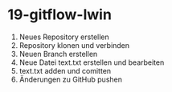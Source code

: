 # 19-gitflow-lwin

1. Neues Repository erstellen
2. Repository klonen und verbinden
3. Neuen Branch erstellen
4. Neue Datei text.txt erstellen und bearbeiten
5. text.txt adden und comitten
6. Änderungen zu GitHub pushen
